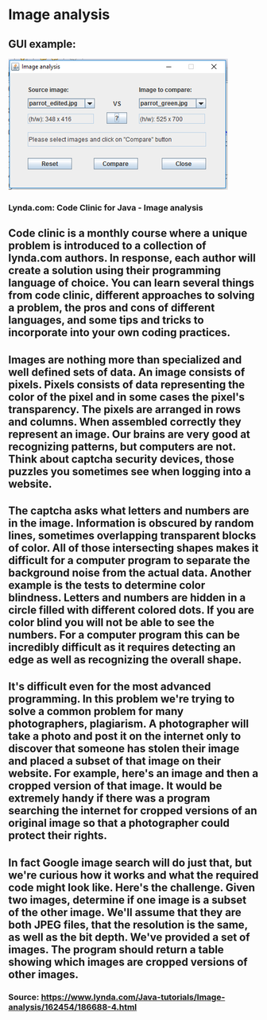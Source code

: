 # Image analysis

## GUI example:
![GUI](https://github.com/ikostan/Image_analysis/blob/master/screenshot.PNG?raw=true "GUI screenshot")

### Lynda.com: Code Clinic for Java - Image analysis

## Code clinic is a monthly course where a unique problem is introduced to a collection of lynda.com authors. In response, each author will create a solution using their programming language of choice. You can learn several things from code clinic, different approaches to solving a problem, the pros and cons of different languages, and some tips and tricks to incorporate into your own coding practices. 

## Images are nothing more than specialized and well defined sets of data. An image consists of pixels. Pixels consists of data representing the color of the pixel and in some cases the pixel's transparency. The pixels are arranged in rows and columns. When assembled correctly they represent an image. Our brains are very good at recognizing patterns, but computers are not. Think about captcha security devices, those puzzles you sometimes see when logging into a website.

## The captcha asks what letters and numbers are in the image. Information is obscured by random lines, sometimes overlapping transparent blocks of color. All of those intersecting shapes makes it difficult for a computer program to separate the background noise from the actual data. Another example is the tests to determine color blindness. Letters and numbers are hidden in a circle filled with different colored dots. If you are color blind you will not be able to see the numbers. For a computer program this can be incredibly difficult as it requires detecting an edge as well as recognizing the overall shape.

## It's difficult even for the most advanced programming. In this problem we're trying to solve a common problem for many photographers, plagiarism. A photographer will take a photo and post it on the internet only to discover that someone has stolen their image and placed a subset of that image on their website. For example, here's an image and then a cropped version of that image. It would be extremely handy if there was a program searching the internet for cropped versions of an original image so that a photographer could protect their rights.

## In fact Google image search will do just that, but we're curious how it works and what the required code might look like. Here's the challenge. Given two images, determine if one image is a subset of the other image. We'll assume that they are both JPEG files, that the resolution is the same, as well as the bit depth. We've provided a set of images. The program should return a table showing which images are cropped versions of other images.

### Source: https://www.lynda.com/Java-tutorials/Image-analysis/162454/186688-4.html
